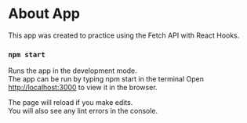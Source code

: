 # About App
This app was created to practice using the Fetch API with React Hooks.

### `npm start`
Runs the app in the development mode.\
The app can be run by typing npm start in the terminal
Open [http://localhost:3000](http://localhost:3000) to view it in the browser.

The page will reload if you make edits.\
You will also see any lint errors in the console.



